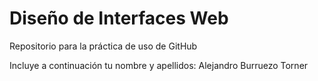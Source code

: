 # Diseño de Interfaces Web
Repositorio para la práctica de uso de GitHub

Incluye a continuación tu nombre y apellidos:
Alejandro Burruezo Torner
